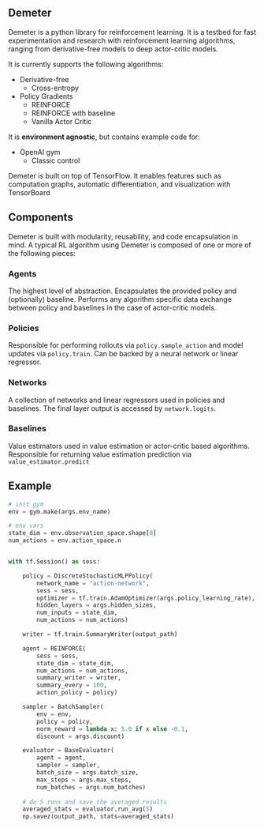 Demeter
-------

Demeter is a python library for reinforcement learning. It is a testbed for fast experimentation and research with reinforcement learning algorithms, ranging from derivative-free models to deep actor-critic models.

It is currently supports the following algorithms:

+ Derivative-free
  + Cross-entropy
+ Policy Gradients
  + REINFORCE
  + REINFORCE with baseline
  + Vanilla Actor Critic

It is __environment agnostic__, but contains example code for:

+ OpenAI gym 
  + Classic control

Demeter is built on top of TensorFlow. It enables features such as computation graphs, automatic differentiation, and visualization with TensorBoard


## Components

Demeter is built with modularity, reusability, and code encapsulation in mind. A typical RL algorithm using Demeter is composed of one or more of the following pieces:

### Agents

The highest level of abstraction. Encapsulates the provided policy and (optionally) baseline. Performs any algorithm specific data exchange between policy and baselines in the case of actor-critic models.


### Policies

Responsible for performing rollouts via `policy.sample_action` and model updates via `policy.train`. Can be backed by a neural network or linear regressor.

### Networks

A collection of networks and linear regressors used in policies and baselines. The final layer output is accessed by `network.logits`.

### Baselines 

Value estimators used in value estimation or actor-critic based algorithms. Responsible for returning value estimation prediction via `value_estimator.predict`


## Example

```python
# init gym
env = gym.make(args.env_name)

# env vars
state_dim = env.observation_space.shape[0]
num_actions = env.action_space.n


with tf.Session() as sess:

    policy = DiscreteStochasticMLPPolicy(
        network_name = "action-network",
        sess = sess,
        optimizer = tf.train.AdamOptimizer(args.policy_learning_rate),
        hidden_layers = args.hidden_sizes,
        num_inputs = state_dim,
        num_actions = num_actions)

    writer = tf.train.SummaryWriter(output_path)

    agent = REINFORCE(
        sess = sess,
        state_dim = state_dim,
        num_actions = num_actions,
        summary_writer = writer,
        summary_every = 100,
        action_policy = policy)

    sampler = BatchSampler(
        env = env,
        policy = policy,
        norm_reward = lambda x: 5.0 if x else -0.1,
        discount = args.discount)

    evaluator = BaseEvaluator(
        agent = agent,
        sampler = sampler,
        batch_size = args.batch_size,
        max_steps = args.max_steps,
        num_batches = args.num_batches)
    
    # do 5 runs and save the averaged results
    averaged_stats = evaluator.run_avg(5)
    np.savez(output_path, stats=averaged_stats)
```    


